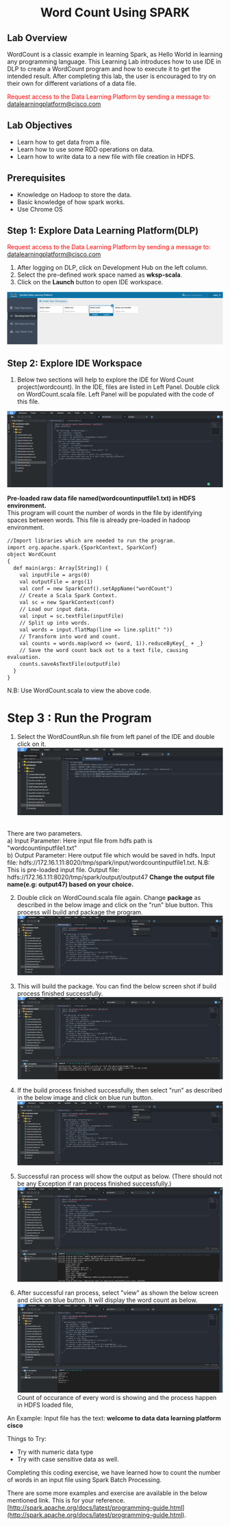 # <center>Word Count Using SPARK</center>

## Lab Overview

WordCount is a classic example in learning Spark, as Hello World in learning any programming language. This Learning Lab introduces how to use IDE in DLP to create a WordCount program and how to execute it to get the intended result. After completing this lab, the user is encouraged to try on their own for different variations of a data file. 

<font color='red'>Request access to the Data Learning Platform by sending a message to:</font> [datalearningplatform@cisco.com](mailto:datalearningplatform@cisco.com)

## Lab Objectives

* Learn how to get data from a file.
* Learn how to use some RDD operations on data.
* Learn how to write data to a new file with file creation in HDFS.


## Prerequisites

* Knowledge on Hadoop to store the data.
* Basic knowledge of how spark works.
* Use Chrome OS


## Step 1: Explore Data Learning Platform(DLP)

<font color='red'>Request access to the Data Learning Platform by sending a message to:</font> [datalearningplatform@cisco.com](mailto:datalearningplatform@cisco.com)

1)	After logging on DLP, click on Development Hub on the left column.<br>
2)	Select the pre-defined work space named as <b>wksp-scala</b>.<br>
3)	Click on the <b>Launch</b> button to open IDE workspace.<br>

![alt-tag](https://github.com/prakdutt/data-dev-learning-labs/blob/master/labs/word-count-using-spark/assets/images/selectionWorkSpace.PNG?raw=true)

## Step 2: Explore IDE Workspace

1)	Below two sections will help to explore the IDE for Word Count project(wordcount). In the IDE, files are listed in Left Panel.
Double click on WordCount.scala file. Left Panel will be populated with the code of this file. 

![alt-tag](https://github.com/prakdutt/data-dev-learning-labs/blob/master/labs/word-count-using-spark/assets/images/WordCountScalafile.PNG?raw=true)


<b>Pre-loaded raw data file named(wordcountinputfile1.txt) in HDFS environment.</b><br>
This program will count the number of words in the file by identifying spaces between words. This file is already pre-loaded in hadoop environment.

```
//Import libraries which are needed to run the program. 
import org.apache.spark.{SparkContext, SparkConf}
object WordCount
{
  def main(args: Array[String]) {
    val inputFile = args(0)
    val outputFile = args(1)
    val conf = new SparkConf().setAppName("wordCount")
    // Create a Scala Spark Context.
    val sc = new SparkContext(conf)
    // Load our input data.
    val input = sc.textFile(inputFile)
    // Split up into words.
    val words = input.flatMap(line => line.split(" "))
    // Transform into word and count.
    val counts = words.map(word => (word, 1)).reduceByKey{_ + _}
    // Save the word count back out to a text file, causing evaluation.
    counts.saveAsTextFile(outputFile)
  }
}
```
N.B: Use WordCount.scala to view the above code. 

# Step 3 :  Run the Program

1) Select the WordCountRun.sh file from left panel of the IDE and double click on it. 
![alt-tag](https://github.com/prakdutt/data-dev-learning-labs/blob/master/labs/word-count-using-spark/assets/images/Step7.PNG?raw=true)

<br>
There are two parameters. <br>
a) Input Parameter: Here input file from hdfs path is "wordcountinputfile1.txt"<br>
b) Output Parameter: Here output file which would be saved in hdfs.
   Input file: hdfs://172.16.1.11:8020/tmp/spark/input/wordcountinputfile1.txt.
   N.B: This is pre-loaded input file.
   Output file: hdfs://172.16.1.11:8020/tmp/spark/output/output47
   <b>Change the output file name(e.g: <b>output47</b>) based on your choice.</b>

<br>

2) Double click on WordCound.scala file again. Change <b>package</b> as described in the below image and click on the "run" blue button. This process will build and package the program.
![alt-tag](https://github.com/prakdutt/data-dev-learning-labs/blob/master/labs/word-count-using-spark/assets/images/buildWordCount.PNG?raw=true)

3) This will build the package. You can find the below screen shot if build process finished successfully.
![alt-tag](https://github.com/prakdutt/data-dev-learning-labs/blob/master/labs/word-count-using-spark/assets/images/buildSuccessWordCount.PNG?raw=true)

4) If the build process finished successfully, then select "run" as described in the below image and click on blue run button. 
![alt-tag](https://github.com/prakdutt/data-dev-learning-labs/blob/master/labs/word-count-using-spark/assets/images/runWordCount.PNG?raw=true)

5) Successful ran process will show the output as below. (There should not be any Exception if ran process finished successfully.)
![alt-tag](https://github.com/prakdutt/data-dev-learning-labs/blob/master/labs/word-count-using-spark/assets/images/successRunProcess.PNG?raw=true)

5) After successful ran process, select "view" as shown the below screen and click on blue button. It will display the word count as below.
![alt-tag](https://github.com/prakdutt/data-dev-learning-labs/blob/master/labs/word-count-using-spark/assets/images/FinalWordCount.PNG?raw=true)
Count of occurance of every word is showing and the process happen in HDFS loaded file,


An Example:
Input file has the text: <b>welcome to data data learning platform cisco</b>


Things to Try:

* Try with numeric data type
* Try with case sensitive data as well.

Completing this coding exercise, we have learned how to count the number of words in an input file using Spark Batch Processing. <br>

There are some more examples and exercise are available in the below mentioned link. This is for your reference.
[http://spark.apache.org/docs/latest/programming-guide.html](http://spark.apache.org/docs/latest/programming-guide.html).

